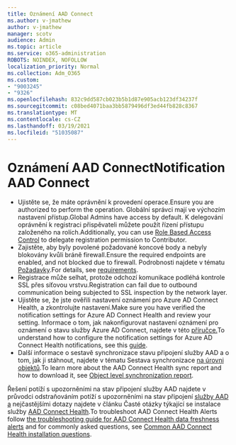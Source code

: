 ```yaml
---
title: Oznámení AAD Connect
ms.author: v-jmathew
author: v-jmathew
manager: scotv
audience: Admin
ms.topic: article
ms.service: o365-administration
ROBOTS: NOINDEX, NOFOLLOW
localization_priority: Normal
ms.collection: Adm_O365
ms.custom:
- "9003245"
- "9326"
ms.openlocfilehash: 832c9dd587cb023b5b1d87e905acb123df34237f
ms.sourcegitcommit: c08bed4071baa3bb5879496df3ed44fb828c8367
ms.translationtype: MT
ms.contentlocale: cs-CZ
ms.lasthandoff: 03/19/2021
ms.locfileid: "51035087"
---
```

# <a name="notification-aad-connect"></a><span data-ttu-id="32e9c-102">Oznámení AAD Connect</span><span class="sxs-lookup"><span data-stu-id="32e9c-102">Notification AAD Connect</span></span>

- <span data-ttu-id="32e9c-103">Ujistěte se, že máte oprávnění k provedení operace.</span><span class="sxs-lookup"><span data-stu-id="32e9c-103">Ensure you are authorized to perform the operation.</span></span> <span data-ttu-id="32e9c-104">Globální správci mají ve výchozím nastavení přístup.</span><span class="sxs-lookup"><span data-stu-id="32e9c-104">Global Admins have access by default.</span></span> <span data-ttu-id="32e9c-105">K delegování [](https://docs.microsoft.com/azure/active-directory/connect-health/active-directory-aadconnect-health-operations) oprávnění k registraci přispěvateli můžete použít řízení přístupu založeného na rolích.</span><span class="sxs-lookup"><span data-stu-id="32e9c-105">Additionally, you can use [Role Based Access Control](https://docs.microsoft.com/azure/active-directory/connect-health/active-directory-aadconnect-health-operations) to delegate registration permission to Contributor.</span></span>
- <span data-ttu-id="32e9c-106">Zajistěte, aby byly povolené požadované koncové body a nebyly blokovány kvůli bráně firewall.</span><span class="sxs-lookup"><span data-stu-id="32e9c-106">Ensure the required endpoints are enabled, and not blocked due to firewall.</span></span> <span data-ttu-id="32e9c-107">Podrobnosti najdete v tématu [Požadavky](https://docs.microsoft.com/azure/active-directory/hybrid/how-to-connect-health-agent-install).</span><span class="sxs-lookup"><span data-stu-id="32e9c-107">For details, see [requirements](https://docs.microsoft.com/azure/active-directory/hybrid/how-to-connect-health-agent-install).</span></span>
- <span data-ttu-id="32e9c-108">Registrace může selhat, protože odchozí komunikace podléhá kontrole SSL přes síťovou vrstvu.</span><span class="sxs-lookup"><span data-stu-id="32e9c-108">Registration can fail due to outbound communication being subjected to SSL inspection by the network layer.</span></span>
- <span data-ttu-id="32e9c-109">Ujistěte se, že jste ověřili nastavení oznámení pro Azure AD Connect Health, a zkontrolujte nastavení.</span><span class="sxs-lookup"><span data-stu-id="32e9c-109">Make sure you have verified the notification settings for Azure AD Connect Health and review your setting.</span></span> <span data-ttu-id="32e9c-110">Informace o tom, jak nakonfigurovat nastavení oznámení pro oznámení o stavu služby Azure AD Connect, najdete v této [příručce.](https://docs.microsoft.com/azure/active-directory/hybrid/how-to-connect-health-operations)</span><span class="sxs-lookup"><span data-stu-id="32e9c-110">To understand how to configure the notification settings for Azure AD Connect Health notifications, see this [guide](https://docs.microsoft.com/azure/active-directory/hybrid/how-to-connect-health-operations).</span></span>
- <span data-ttu-id="32e9c-111">Další informace o sestavě synchronizace stavu připojení služby AAD a o tom, jak ji stáhnout, najdete v tématu Sestava synchronizace [na úrovni objektů](https://docs.microsoft.com/azure/active-directory/hybrid/how-to-connect-health-sync).</span><span class="sxs-lookup"><span data-stu-id="32e9c-111">To learn more about the AAD Connect Health sync report and how to download it, see [Object level synchronization report](https://docs.microsoft.com/azure/active-directory/hybrid/how-to-connect-health-sync).</span></span>

<span data-ttu-id="32e9c-112">Řešení potíží s upozorněními na stav připojení služby AAD najdete v průvodci odstraňováním potíží s upozorněními na stav připojení [služby AAD a](https://docs.microsoft.com/azure/active-directory/hybrid/how-to-connect-health-data-freshness) nejčastějšími dotazy najdete v článku Časté otázky týkající se instalace služby [AAD Connect Health](https://docs.microsoft.com/azure/active-directory/hybrid/reference-connect-health-faq).</span><span class="sxs-lookup"><span data-stu-id="32e9c-112">To troubleshoot AAD Connect Health Alerts follow [the troubleshooting guide for AAD Connect Health data freshness alerts](https://docs.microsoft.com/azure/active-directory/hybrid/how-to-connect-health-data-freshness) and for commonly asked questions, see [Common AAD Connect Health installation questions](https://docs.microsoft.com/azure/active-directory/hybrid/reference-connect-health-faq).</span></span>
